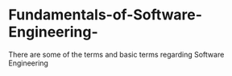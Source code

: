 # Fundamentals-of-Software-Engineering-
There are some of the terms and  basic  terms regarding  Software Engineering 

